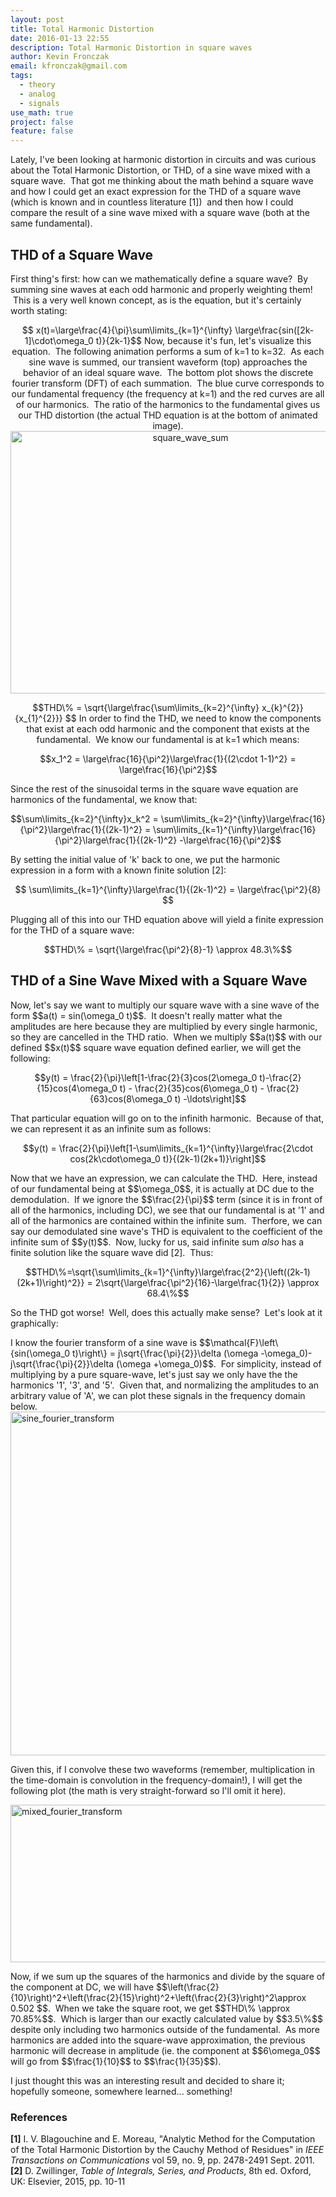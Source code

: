 ```yaml
---
layout: post
title: Total Harmonic Distortion
date: 2016-01-13 22:55
description: Total Harmonic Distortion in square waves
author: Kevin Fronczak
email: kfronczak@gmail.com
tags:
  - theory
  - analog
  - signals
use_math: true
project: false
feature: false
---
```


Lately, I've been looking at harmonic distortion in circuits and was curious about the Total Harmonic Distortion, or THD, of a sine wave mixed with a square wave.  That got me thinking about the math behind a square wave and how I could get an exact expression for the THD of a square wave (which is known and in countless literature [1])  and then how I could compare the result of a sine wave mixed with a square wave (both at the same fundamental).
<h2>THD of a Square Wave</h2>
First thing's first: how can we mathematically define a square wave?  By summing sine waves at each odd harmonic and properly weighting them!  This is a very well known concept, as is the equation, but it's certainly worth stating:
<p style="text-align: center;">$$ x(t)=\large\frac{4}{\pi}\sum\limits_{k=1}^{\infty} \large\frac{sin([2k-1]\cdot\omega_0 t)}{2k-1}$$
Now, because it's fun, let's visualize this equation.  The following animation performs a sum of k=1 to k=32.  As each sine wave is summed, our transient waveform (top) approaches the behavior of an ideal square wave.  The bottom plot shows the discrete fourier transform (DFT) of each summation.  The blue curve corresponds to our fundamental frequency (the frequency at k=1) and the red curves are all of our harmonics.  The ratio of the harmonics to the fundamental gives us our THD distortion (the actual THD equation is at the bottom of animated image).
<a href="http://kevinfronczak.com/documents/2016/01/square_wave_sum.gif" rel="attachment wp-att-1061"><img class="aligncenter size-full wp-image-1061" src="{{ site.baseurl }}/assets/square_wave_sum.gif" alt="square_wave_sum" width="560" height="420" /></a>
<p style="text-align: center;">$$THD\% = \sqrt{\large\frac{\sum\limits_{k=2}^{\infty} x_{k}^{2}}{x_{1}^{2}}} $$
In order to find the THD, we need to know the components that exist at each odd harmonic and the component that exists at the fundamental.  We know our fundamental is at k=1 which means:
<p style="text-align: center;">$$x_1^2 = \large\frac{16}{\pi^2}\large\frac{1}{(2\cdot 1-1)^2} = \large\frac{16}{\pi^2}$$
<p style="text-align: left;">Since the rest of the sinusoidal terms in the square wave equation are harmonics of the fundamental, we know that:
<p style="text-align: center;">$$\sum\limits_{k=2}^{\infty}x_k^2 = \sum\limits_{k=2}^{\infty}\large\frac{16}{\pi^2}\large\frac{1}{(2k-1)^2} = \sum\limits_{k=1}^{\infty}\large\frac{16}{\pi^2}\large\frac{1}{(2k-1)^2} -\large\frac{16}{\pi^2}$$
<p style="text-align: left;">By setting the initial value of 'k' back to one, we put the harmonic expression in a form with a known finite solution [2]:
<p style="text-align: center;">$$ \sum\limits_{k=1}^{\infty}\large\frac{1}{(2k-1)^2} = \large\frac{\pi^2}{8} $$
<p style="text-align: left;">Plugging all of this into our THD equation above will yield a finite expression for the THD of a square wave:
<p style="text-align: center;">$$THD\% = \sqrt{\large\frac{\pi^2}{8}-1} \approx 48.3\%$$
<h2>THD of a Sine Wave Mixed with a Square Wave</h2>
Now, let's say we want to multiply our square wave with a sine wave of the form $$a(t) = sin(\omega_0 t)$$.  It doesn't really matter what the amplitudes are here because they are multiplied by every single harmonic, so they are cancelled in the THD ratio.  When we multiply $$a(t)$$ with our defined $$x(t)$$ square wave equation defined earlier, we will get the following:
<p style="text-align: center;">$$y(t) = \frac{2}{\pi}\left[1-\frac{2}{3}cos(2\omega_0 t)-\frac{2}{15}cos(4\omega_0 t) - \frac{2}{35}cos(6\omega_0 t) - \frac{2}{63}cos(8\omega_0 t) -\ldots\right]$$
<p style="text-align: left;">That particular equation will go on to the infinith harmonic.  Because of that, we can represent it as an infinite sum as follows:
<p style="text-align: center;">$$y(t) = \frac{2}{\pi}\left[1-\sum\limits_{k=1}^{\infty}\large\frac{2\cdot cos(2k\cdot\omega_0 t)}{(2k-1)(2k+1)}\right]$$
<p style="text-align: left;">Now that we have an expression, we can calculate the THD.  Here, instead of our fundamental being at $$\omega_0$$, it is actually at DC due to the demodulation.  If we ignore the $$\frac{2}{\pi}$$ term (since it is in front of all of the harmonics, including DC), we see that our fundamental is at '1' and all of the harmonics are contained within the infinite sum.  Therfore, we can say our demodulated sine wave's THD is equivalent to the coefficient of the infinite sum of $$y(t)$$.  Now, lucky for us, said infinite sum <em>also</em> has a finite solution like the square wave did [2].  Thus:
<p style="text-align: center;">$$THD\%=\sqrt{\sum\limits_{k=1}^{\infty}\large\frac{2^2}{\left((2k-1)(2k+1)\right)^2}} = 2\sqrt{\large\frac{\pi^2}{16}-\large\frac{1}{2}} \approx 68.4\%$$
<p style="text-align: left;">So the THD got worse!  Well, does this actually make sense?  Let's look at it graphically:
<p style="text-align: left;">I know the fourier transform of a sine wave is $$\mathcal{F}\left\{sin(\omega_0 t)\right\} = j\sqrt{\frac{\pi}{2}}\delta (\omega -\omega_0)-j\sqrt{\frac{\pi}{2}}\delta (\omega +\omega_0)$$.  For simplicity, instead of multiplying by a pure square-wave, let's just say we only have the the harmonics '1', '3', and '5'.  Given that, and normalizing the amplitudes to an arbitrary value of 'A', we can plot these signals in the frequency domain below.<a href="http://kevinfronczak.com/documents/2016/01/mixed_fourier_transform.png" rel="attachment wp-att-1125">
</a><a href="http://kevinfronczak.com/documents/2016/01/sine_fourier_transform.png" rel="attachment wp-att-1126"><img class="aligncenter size-large wp-image-1126" src="{{ site.baseurl }}/assets/sine_fourier_transform-1024x880.png" alt="sine_fourier_transform" width="640" height="550" /></a>
<p style="text-align: left;">Given this, if I convolve these two waveforms (remember, multiplication in the time-domain is convolution in the frequency-domain!), I will get the following plot (the math is very straight-forward so I'll omit it here).
<p style="text-align: left;"><a href="http://kevinfronczak.com/documents/2016/01/mixed_fourier_transform.png" rel="attachment wp-att-1125"><img class="aligncenter size-large wp-image-1125" src="{{ site.baseurl }}/assets/mixed_fourier_transform-1024x403.png" alt="mixed_fourier_transform" width="640" height="252" /></a>
<p style="text-align: left;">Now, if we sum up the squares of the harmonics and divide by the square of the component at DC, we will have $$\left(\frac{2}{10}\right)^2+\left(\frac{2}{15}\right)^2+\left(\frac{2}{3}\right)^2\approx 0.502 $$.  When we take the square root, we get $$THD\% \approx 70.85%$$.  Which is larger than our exactly calculated value by $$3.5\%$$ despite only including two harmonics outside of the fundamental.  As more harmonics are added into the square-wave approximation, the previous harmonic will decrease in amplitude (ie. the component at $$6\omega_0$$ will go from $$\frac{1}{10}$$ to $$\frac{1}{35}$$).
<p style="text-align: left;">I just thought this was an interesting result and decided to share it; hopefully someone, somewhere learned... something!
<h3>References</h3>
<strong>[1]</strong> I. V. Blagouchine and E. Moreau, "Analytic Method for the Computation of the Total Harmonic Distortion by the Cauchy Method of Residues" in <em>IEEE Transactions on Communications</em> vol 59, no. 9, pp. 2478-2491 Sept. 2011.
<strong>[2]</strong> D. Zwillinger, <em>Table of Integrals, Series, and Products</em>, 8th ed. Oxford, UK: Elsevier, 2015, pp. 10-11
